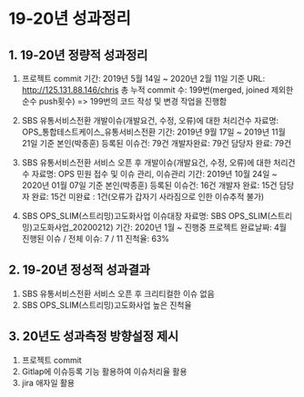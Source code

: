 # 19-20년 성과정리

## 1. 19-20년 정량적 성과정리

1) 프로젝트 commit
기간: 2019년 5월 14일 ~ 2020년 2월 11일 기준
URL: http://125.131.88.146/chris
총 누적 commit 수: 199번(merged, joined 제외한 순수 push횟수)
=> 199번의 코드 작성 및 변경 작업을 진행함

2) SBS 유통서비스전환 개발이슈(개발요건, 수정, 오류)에 대한 처리건수
자료명: OPS_통합테스트케이스_유통서비스전환 
기간: 2019년 9월 17일 ~ 2019년 11월 21일 기준
본인(박종훈) 등록된 이슈건: 79건
개발자완료: 79건
담당자 완료: 79건

3) SBS 유통서비스전환 서비스 오픈 후 개발이슈(개발요건, 수정, 오류)에 대한 처리건수
자료명: OPS 민원 접수 및 이슈 관리, 이슈관리
기간: 2019년 10월 24일 ~ 2020년 01월 07일 기준
본인(박종훈) 등록된 이슈건: 16건
개발자 완료: 15건
담당자 완료: 15건
미완료 : 1건(오류가 갑자기 사라짐으로 인한 이슈추적 불가)

4) SBS OPS_SLIM(스트리밍)고도화사업 이슈대장
자료명: SBS OPS_SLIM(스트리밍)고도화사업_20200212)
기간: 2020년 1월 ~ 진행중
프로젝트 완료날짜: 4월
진행된 이슈 / 전체 이슈: 7 / 11
진척율: 63% 

## 2. 19-20년 정성적 성과결과

1) SBS 유통서비스전환 서비스 오픈 후 크리티컬한 이슈 없음
2) SBS OPS_SLIM(스트리밍)고도화사업 높은 진척율

## 3. 20년도 성과측정 방향설정 제시

1) 프로젝트 commit
2) Gitlap에 이슈등록 기능 활용하여 이슈처리율 활용
3) jira 애자일 활용
